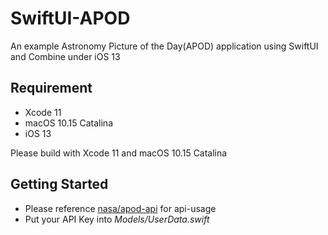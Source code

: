 # SwiftUI-APOD

An example Astronomy Picture of the Day(APOD) application using SwiftUI and Combine under iOS 13

## Requirement

* Xcode 11
* macOS 10.15 Catalina
* iOS 13

Please build with Xcode 11 and macOS 10.15 Catalina

## Getting Started

* Please reference [nasa/apod-api](https://github.com/nasa/apod-api) for api-usage
* Put your API Key into *Models/UserData.swift*